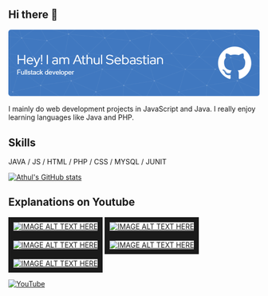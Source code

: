 ## Hi there 👋
![](https://github.com/athulsebastiant/athulsebastiant/blob/main/github-header-image.png)

I mainly do web development projects in JavaScript and Java. I really enjoy learning languages like Java and PHP.

## Skills
JAVA / JS / HTML / PHP / CSS / MYSQL / JUNIT

[![Athul's GitHub stats](https://github-readme-stats.vercel.app/api?username=athulsebastiant)](https://github.com/athulsebastiant/github-readme-stats)


## Explanations on Youtube
<a href="https://www.youtube.com/watch?v=CjXnIRt2cXM" target="_blank"><img src="https://i9.ytimg.com/vi_webp/CjXnIRt2cXM/mqdefault.webp?v=645e2d1a&sqp=CJyQ67IG&rs=AOn4CLCYGnZ3TA8QUhzGclhKLhrewIaz6g" 
alt="IMAGE ALT TEXT HERE" width="240" height="180" border="10" /></a>
<a href="https://www.youtube.com/watch?v=SpcS8ittJMg" target="_blank"><img src="https://i9.ytimg.com/vi/SpcS8ittJMg/mqdefault.jpg?v=644bc8f9&sqp=CJyQ67IG&rs=AOn4CLBMCdO76DlIGdt6MiFlpV67ZQD0Pw" 
alt="IMAGE ALT TEXT HERE" width="240" height="180" border="10" /></a>
<a href="https://www.youtube.com/watch?v=CK9kBJUSl2E" target="_blank"><img src="https://i9.ytimg.com/vi_webp/CK9kBJUSl2E/mqdefault.webp?v=64554156&sqp=CMiS67IG&rs=AOn4CLA9_vtibzHd1YkWGq4e95e3Rl-Vtw" 
alt="IMAGE ALT TEXT HERE" width="240" height="180" border="10" /></a>
<a href="https://www.youtube.com/watch?v=7b1DQJLGu6g" target="_blank"><img src="https://i9.ytimg.com/vi/7b1DQJLGu6g/mqdefault.jpg?v=64f33014&sqp=CPSU67IG&rs=AOn4CLAs1xxPhYveJeGfn-NvZcUXnBo8Bg" 
alt="IMAGE ALT TEXT HERE" width="240" height="180" border="10" /></a>
<a href="https://www.youtube.com/watch?v=FD02fF77zMU" target="_blank"><img src="https://i9.ytimg.com/vi/FD02fF77zMU/mqdefault.jpg?v=64f35a7a&sqp=CPSU67IG&rs=AOn4CLDkt1VEQIabxqT_xTjhdf-H1QTvtg" 
alt="IMAGE ALT TEXT HERE" width="240" height="180" border="10" /></a>


[<img src='https://cdn.jsdelivr.net/npm/simple-icons@3.0.1/icons/youtube.svg' alt='YouTube' height='40'>](https://www.youtube.com/channel/UCqcveS1C8cvnDRxo5XuzsMA)

<!--
**athulsebastiant/athulsebastiant** is a ✨ _special_ ✨ repository because its `README.md` (this file) appears on your GitHub profile.

Here are some ideas to get you started:

- 🔭 I’m currently working on ...
- 🌱 I’m currently learning ...
- 👯 I’m looking to collaborate on ...
- 🤔 I’m looking for help with ...
- 💬 Ask me about ...
- 📫 How to reach me: ...
- 😄 Pronouns: ...
- ⚡ Fun fact: ...
-->
